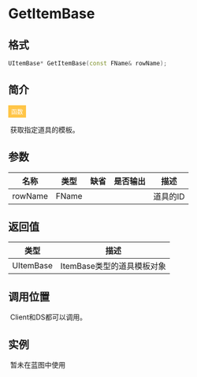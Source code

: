 # GetItemBase

## 格式

```C++
UItemBase* GetItemBase(const FName& rowName);
```

## 简介

<span style="padding: 4px 6px; font-size: 12px; display: inline-block; color: #FFFFFF; background: #FFC547;">函数</span>

​	获取指定道具的模板。

## 参数

| 名称    | 类型  | 缺省 | 是否输出 | 描述     |
| ------- | ----- | ---- | -------- | -------- |
| rowName | FName |      |          | 道具的ID |

## 返回值

| 类型      | 描述                       |
| --------- | -------------------------- |
| UItemBase | ItemBase类型的道具模板对象 |

## 调用位置

​	Client和DS都可以调用。

## 实例

​	暂未在蓝图中使用
